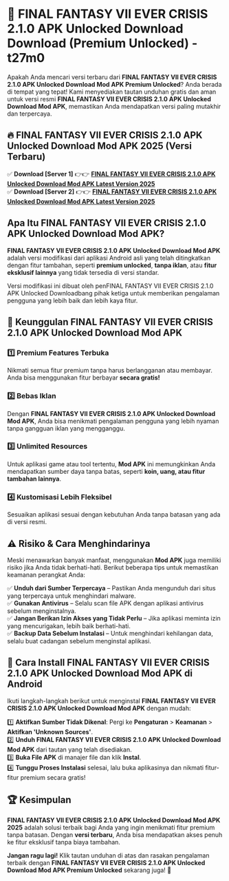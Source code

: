 # 🎯 FINAL FANTASY VII EVER CRISIS 2.1.0 APK Unlocked Download  Download (Premium Unlocked) -  t27m0

Apakah Anda mencari versi terbaru dari **FINAL FANTASY VII EVER CRISIS 2.1.0 APK Unlocked Download Mod APK Premium Unlocked**? Anda berada di tempat yang tepat! Kami menyediakan tautan unduhan gratis dan aman untuk versi resmi **FINAL FANTASY VII EVER CRISIS 2.1.0 APK Unlocked Download Mod APK**, memastikan Anda mendapatkan versi paling mutakhir dan terpercaya.

## 🔥 FINAL FANTASY VII EVER CRISIS 2.1.0 APK Unlocked Download Mod APK 2025 (Versi Terbaru)

✅ **Download [Server 1]** 👉👉 [**FINAL FANTASY VII EVER CRISIS 2.1.0 APK Unlocked Download Mod APK Latest Version 2025**](https://momento.my/?title=FINAL_FANTASY_VII_EVER_CRISIS_2.1.0_APK_Unlocked_Download)  
✅ **Download [Server 2]** 👉👉 [**FINAL FANTASY VII EVER CRISIS 2.1.0 APK Unlocked Download Mod APK Latest Version 2025**](https://momento.my/?title=FINAL_FANTASY_VII_EVER_CRISIS_2.1.0_APK_Unlocked_Download)  

## Apa Itu FINAL FANTASY VII EVER CRISIS 2.1.0 APK Unlocked Download Mod APK?

**FINAL FANTASY VII EVER CRISIS 2.1.0 APK Unlocked Download Mod APK** adalah versi modifikasi dari aplikasi Android asli yang telah ditingkatkan dengan fitur tambahan, seperti **premium unlocked**, **tanpa iklan**, atau **fitur eksklusif lainnya** yang tidak tersedia di versi standar.

Versi modifikasi ini dibuat oleh penFINAL FANTASY VII EVER CRISIS 2.1.0 APK Unlocked Downloadbang pihak ketiga untuk memberikan pengalaman pengguna yang lebih baik dan lebih kaya fitur.

## 🎯 Keunggulan FINAL FANTASY VII EVER CRISIS 2.1.0 APK Unlocked Download Mod APK

### 1️⃣ Premium Features Terbuka
Nikmati semua fitur premium tanpa harus berlangganan atau membayar. Anda bisa menggunakan fitur berbayar **secara gratis!**

### 2️⃣ Bebas Iklan
Dengan **FINAL FANTASY VII EVER CRISIS 2.1.0 APK Unlocked Download Mod APK**, Anda bisa menikmati pengalaman pengguna yang lebih nyaman tanpa gangguan iklan yang mengganggu.

### 3️⃣ Unlimited Resources
Untuk aplikasi game atau tool tertentu, **Mod APK** ini memungkinkan Anda mendapatkan sumber daya tanpa batas, seperti **koin, uang, atau fitur tambahan lainnya**.

### 4️⃣ Kustomisasi Lebih Fleksibel
Sesuaikan aplikasi sesuai dengan kebutuhan Anda tanpa batasan yang ada di versi resmi.

## ⚠️ Risiko & Cara Menghindarinya

Meski menawarkan banyak manfaat, menggunakan **Mod APK** juga memiliki risiko jika Anda tidak berhati-hati. Berikut beberapa tips untuk memastikan keamanan perangkat Anda:

✅ **Unduh dari Sumber Terpercaya** – Pastikan Anda mengunduh dari situs yang terpercaya untuk menghindari malware.  
✅ **Gunakan Antivirus** – Selalu scan file APK dengan aplikasi antivirus sebelum menginstalnya.  
✅ **Jangan Berikan Izin Akses yang Tidak Perlu** – Jika aplikasi meminta izin yang mencurigakan, lebih baik berhati-hati.  
✅ **Backup Data Sebelum Instalasi** – Untuk menghindari kehilangan data, selalu buat cadangan sebelum menginstal aplikasi.

## 📌 Cara Install FINAL FANTASY VII EVER CRISIS 2.1.0 APK Unlocked Download Mod APK di Android

Ikuti langkah-langkah berikut untuk menginstal **FINAL FANTASY VII EVER CRISIS 2.1.0 APK Unlocked Download Mod APK** dengan mudah:

1️⃣ **Aktifkan Sumber Tidak Dikenal**: Pergi ke **Pengaturan** > **Keamanan** > **Aktifkan 'Unknown Sources'**.  
2️⃣ **Unduh FINAL FANTASY VII EVER CRISIS 2.1.0 APK Unlocked Download Mod APK** dari tautan yang telah disediakan.  
3️⃣ **Buka File APK** di manajer file dan klik **Instal**.  
4️⃣ **Tunggu Proses Instalasi** selesai, lalu buka aplikasinya dan nikmati fitur-fitur premium secara gratis!

## 🏆 Kesimpulan

**FINAL FANTASY VII EVER CRISIS 2.1.0 APK Unlocked Download Mod APK 2025** adalah solusi terbaik bagi Anda yang ingin menikmati fitur premium tanpa batasan. Dengan **versi terbaru**, Anda bisa mendapatkan akses penuh ke fitur eksklusif tanpa biaya tambahan.

**Jangan ragu lagi!** Klik tautan unduhan di atas dan rasakan pengalaman terbaik dengan **FINAL FANTASY VII EVER CRISIS 2.1.0 APK Unlocked Download Mod APK Premium Unlocked** sekarang juga! 🚀
